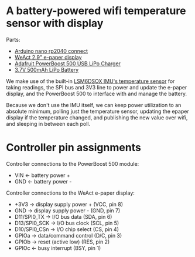 # A battery-powered wifi temperature sensor with display

Parts:
* [Arduino nano rp2040 connect](https://docs.arduino.cc/hardware/nano-rp2040-connect/)
* [WeAct 2.9" e-paper display](https://github.com/WeActStudio/WeActStudio.EpaperModule)
* [Adafruit PowerBoost 500 USB LiPo Charger](https://www.adafruit.com/product/1944)
* [3.7V 500mAh LiPo Battery](https://www.adafruit.com/product/2011)

We make use of the built-in [LSM6DSOX IMU's temperature sensor](https://docs.arduino.cc/tutorials/nano-rp2040-connect/rp2040-01-technical-reference/#temperature)
for taking readings, the SPI bus and 3V3 line to power and update the e-paper
display, and the PowerBoost 500 to interface with and manage the battery.

Because we don't use the IMU itself, we can keep power utilization to an
absolute minimum, polling just the temperature sensor, updating the epaper
display if the temperature changed, and publishing the new value over wifi,
and sleeping in between each poll.

# Controller pin assignments

Controller connections to the PowerBoost 500 module:
* VIN <- battery power +
* GND <- battery power -

 Controller connections to the WeAct e-paper display:
* +3V3 -> display supply power + (VCC, pin 8)
* GND  -> display supply power - (GND, pin 7)
* D11/SPI0_TX  -> I/O bus data   (SDA, pin 6)
* D13/SPI0_SCK -> I/O bus clock  (SCL, pin 5)
* D10/SPI0_CSn -> I/O chip select (CS, pin 4)
* GPIOa -> data/command control  (D/C, pin 3)
* GPIOb -> reset (active low)    (RES, pin 2)
* GPIOc <- busy interrupt        (BSY, pin 1)
